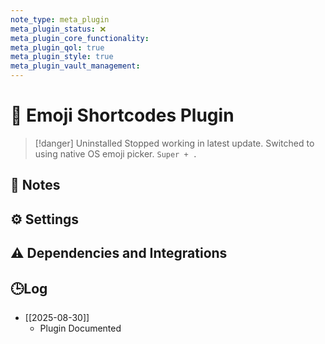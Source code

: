 ```yaml
---
note_type: meta_plugin
meta_plugin_status: ❌
meta_plugin_core_functionality:
meta_plugin_qol: true
meta_plugin_style: true
meta_plugin_vault_management:
---
```

# 🔌 Emoji Shortcodes Plugin

> [!danger] Uninstalled
> Stopped working in latest update. Switched to using native OS emoji picker. `Super + .`

## 📝 Notes

## ⚙️ Settings

## ⚠️ Dependencies and Integrations

## 🕒Log

- [[2025-08-30]]
	- Plugin Documented
